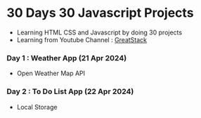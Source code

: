 # 30 Days 30 Javascript Projects
- Learning HTML CSS and Javascript by doing 30 projects
- Learning from Youtube Channel : [GreatStack](https://youtube.com/playlist?list=PLjwm_8O3suyOgDS_Z8AWbbq3zpCmR-WE9&si=u6LPuvPygklrtoL8)

### Day 1 : Weather App (21 Apr 2024)
- Open Weather Map API

### Day 2 : To Do List App (22 Apr 2024)
- Local Storage